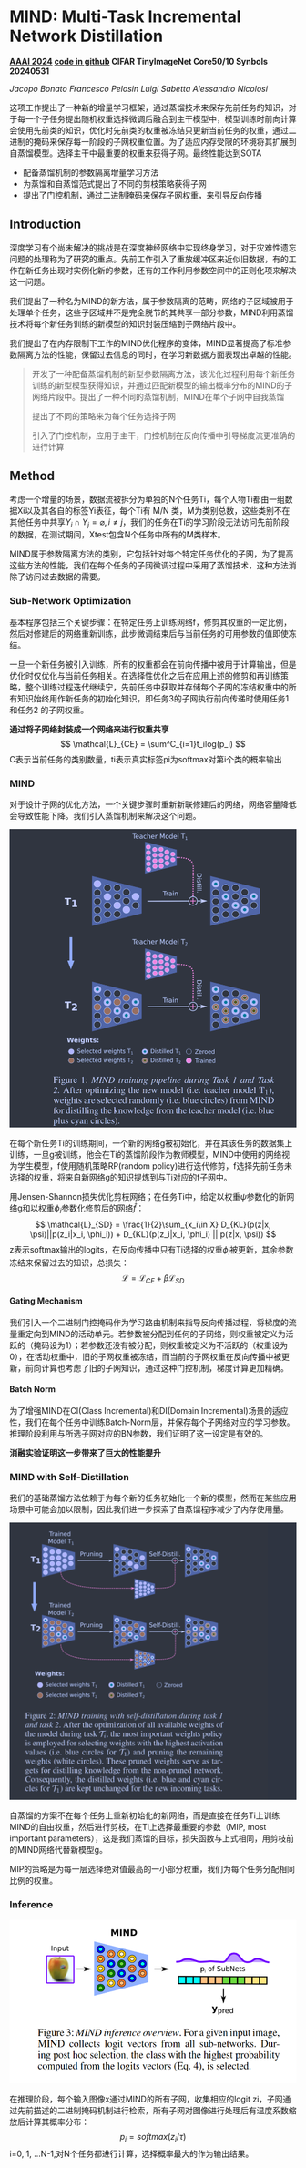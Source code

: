 # MIND: Multi-Task Incremental Network Distillation

**[AAAI 2024](https://ojs.aaai.org/index.php/AAAI/article/view/28987)	[code in github](https://github.com/Lsabetta/MIND)	CIFAR  TinyImageNet  Core50/10  Synbols	20240531**

*Jacopo Bonato  Francesco Pelosin  Luigi Sabetta  Alessandro Nicolosi*

这项工作提出了一种新的增量学习框架，通过蒸馏技术来保存先前任务的知识，对于每一个子任务提出随机权重选择微调后融合到主干模型中，模型训练时前向计算会使用先前类的知识，优化时先前类的权重被冻结只更新当前任务的权重，通过二进制的掩码来保存每一阶段的子网权重位置。为了适应内存受限的环境将其扩展到自蒸馏模型。选择主干中最重要的权重来获得子网。最终性能达到SOTA

- 配备蒸馏机制的参数隔离增量学习方法
- 为蒸馏和自蒸馏范式提出了不同的剪枝策略获得子网
- 提出了门控机制，通过二进制掩码来保存子网权重，来引导反向传播

## Introduction

深度学习有个尚未解决的挑战是在深度神经网络中实现终身学习，对于灾难性遗忘问题的处理称为了研究的重点。先前工作引入了重放缓冲区来近似旧数据，有的工作在新任务出现时实例化新的参数，还有的工作利用参数空间中的正则化项来解决这一问题。

我们提出了一种名为MIND的新方法，属于参数隔离的范畴，网络的子区域被用于处理单个任务，这些子区域并不是完全脱节的其共享一部分参数，MIND利用蒸馏技术将每个新任务训练的新模型的知识封装压缩到子网络片段中。

我们提出了在内存限制下工作的MIND优化程序的变体，MIND显著提高了标准参数隔离方法的性能，保留过去信息的同时，在学习新数据方面表现出卓越的性能。

> 开发了一种配备蒸馏机制的新型参数隔离方法，该优化过程利用每个新任务训练的新型模型获得知识，并通过匹配新模型的输出概率分布的MIND的子网络片段中。提出了一种不同的蒸馏机制，MIND在单个子网中自我蒸馏
>
> 提出了不同的策略来为每个任务选择子网
>
> 引入了门控机制，应用于主干，门控机制在反向传播中引导梯度流更准确的进行计算

## Method

考虑一个增量的场景，数据流被拆分为单独的N个任务Ti，每个人物Ti都由一组数据Xi以及其各自的标签Yi表征，每个Ti有 M/N 类，M为类别总数，这些类别不在其他任务中共享$Y_i\cap Y_j = \varnothing, i\neq j$，我们的任务在Ti的学习阶段无法访问先前阶段的数据，在测试期间，Xtest包含N个任务中所有的M类样本。

MIND属于参数隔离方法的类别，它包括针对每个特定任务优化的子网，为了提高这些方法的性能，我们在每个任务的子网微调过程中采用了蒸馏技术，这种方法消除了访问过去数据的需要。

### Sub-Network Optimization

基本程序包括三个关键步骤：在特定任务上训练网络f，修剪其权重的一定比例，然后对修建后的网络重新训练，此步微调结束后与当前任务的可用参数的值即使冻结。

一旦一个新任务被引入训练，所有的权重都会在前向传播中被用于计算输出，但是优化时仅优化与当前任务相关。在选择性优化之后在应用上述的修剪和再训练策略，整个训练过程迭代继续宁，先前任务中获取并存储每个子网的冻结权重中的所有知识始终用作新任务的初始化知识，即任务3的子网执行前向传递时使用任务1和任务2 的子网权重。

**通过将子网络封装成一个网络来进行权重共享**
$$
\mathcal{L}_{CE} = \sum^C_{i=1}t_ilog(p_i)
$$
C表示当前任务的类别数量，ti表示真实标签pi为softmax对第i个类的概率输出

### MIND

对于设计子网的优化方法，一个关键步骤时重新新联修建后的网络，网络容量降低会导致性能下降。我们引入蒸馏机制来解决这个问题。

![image-20240521123259246](imgs/image-20240521123259246.png)

在每个新任务Ti的训练期间，一个新的网络g被初始化，并在其该任务的数据集上训练，一旦g被训练，他会在Ti的蒸馏阶段作为教师模型，MIND中使用的网络视为学生模型，f使用随机策略RP(random policy)进行迭代修剪，f选择先前任务未选择的权重，将来自新网络g的知识提炼到与Ti对应的f子网中。

用Jensen-Shannon损失优化剪枝网络；在任务Ti中，给定以权重$\psi$参数化的新网络g和以权重$\phi_i$参数化修剪后的网络$\hat{f}$：
$$
\mathcal{L}_{SD} = \frac{1}{2}\sum_{x_i\in X} D_{KL}(p(z|x, \psi)||p(z_i|x_i, \phi_i)) + D_{KL}(p(z_i|x_i, \phi_i) || p(z|x, \psi))
$$
z表示softmax输出的logits，在反向传播中只有Ti选择的权重$\phi_i$被更新，其余参数冻结来保留过去的知识，总损失：
$$
\mathcal{L} = \mathcal{L}_{CE} + \beta\mathcal{L}_{SD}
$$

#### Gating Mechanism

我们引入一个二进制门控掩码作为学习路由机制来指导反向传播过程，将梯度的流量重定向到MIND的活动单元。若参数被分配到任何的子网络，则权重被定义为活跃的（掩码设为1）；若参数还没有被分配，则权重被定义为不活跃的（权重设为0），在活动权重中，旧的子网权重被冻结，而当前的子网权重在反向传播中被更新，前向计算也考虑了旧的子网知识，通过这种门控机制，梯度计算更加精确。

#### Batch Norm

为了增强MIND在CI(Class Incremental)和DI(Domain Incremental)场景的适应性，我们在每个任务中训练Batch-Norm层，并保存每个子网络对应的学习参数。推理阶段利用与所选子网对应的BN参数，我们证明了这一设定是有效的。

**消融实验证明这一步带来了巨大的性能提升**

### MIND with Self-Distillation

我们的基础蒸馏方法依赖于为每个新的任务初始化一个新的模型，然而在某些应用场景中可能会加以限制，因此我们进一步探索了自蒸馏程序减少了内存使用量。

![image-20240521150215381](imgs/image-20240521150215381.png)

自蒸馏的方案不在每个任务上重新初始化的新网络，而是直接在任务Ti上训练MIND的自由权重，然后进行剪枝，在Ti上选择最重要的参数（MIP, most important parameters），这是我们蒸馏的目标，损失函数与上式相同，用剪枝前的MIND网络代替新模型g。

MIP的策略是为每一层选择绝对值最高的一小部分权重，我们为每个任务分配相同比例的权重。

### Inference

![image-20240521152254124](imgs/image-20240521152254124.png)

在推理阶段，每个输入图像x通过MIND的所有子网，收集相应的logit zi，子网通过先前描述的二进制掩码机制进行检索，所有子网对图像进行处理后有温度系数缩放后计算其概率分布：
$$
p_i = softmax(z_i/\tau)
$$
i=0, 1, ...N-1,对N个任务都进行计算，选择概率最大的作为输出结果。